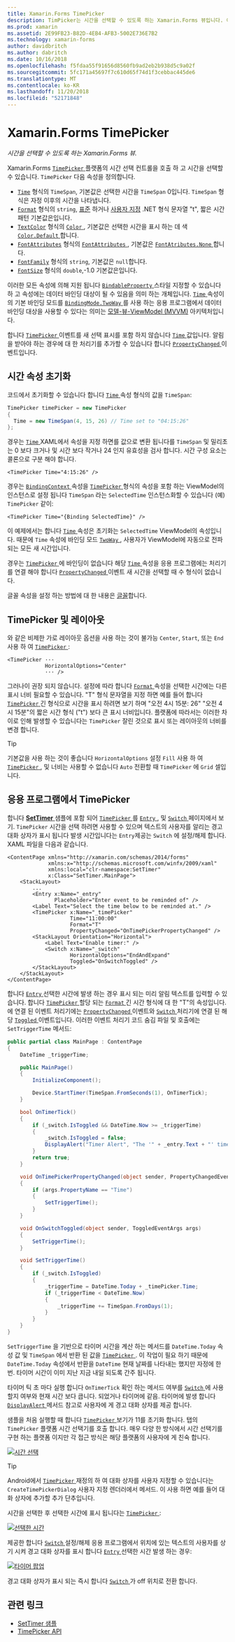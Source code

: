 ```yaml
---
title: Xamarin.Forms TimePicker
description: TimPicker는 시간을 선택할 수 있도록 하는 Xamarin.Forms 뷰입니다. 이 문서에서는 Xamarin.Forms 응용 프로그램에서 TimePicker를 사용 하는 방법을 설명 합니다.
ms.prod: xamarin
ms.assetid: 2E99FB23-B82D-4EB4-AFB3-5002E736E7B2
ms.technology: xamarin-forms
author: davidbritch
ms.author: dabritch
ms.date: 10/16/2018
ms.openlocfilehash: f5fdaa55f91656d8560fb9ad2eb2b938d5c9a02f
ms.sourcegitcommit: 5fc171a45697f7c610d65f74d1f3cebbac445de6
ms.translationtype: MT
ms.contentlocale: ko-KR
ms.lasthandoff: 11/20/2018
ms.locfileid: "52171848"
---
```

# <a name="xamarinforms-timepicker"></a>Xamarin.Forms TimePicker

_시간을 선택할 수 있도록 하는 Xamarin.Forms 뷰._

Xamarin.Forms [ `TimePicker` ](xref:Xamarin.Forms.TimePicker) 플랫폼의 시간 선택 컨트롤을 호출 하 고 시간을 선택할 수 있습니다. `TimePicker` 다음 속성을 정의합니다.

- [`Time`](xref:Xamarin.Forms.TimePicker.Time) 형식의 `TimeSpan`, 기본값은 선택한 시간을 `TimeSpan` 0입니다. `TimeSpan` 형식은 자정 이후의 시간을 나타냅니다.
- [`Format`](xref:Xamarin.Forms.TimePicker.Format) 형식의 `string`, [표준](/dotnet/standard/base-types/standard-date-and-time-format-strings/) 하거나 [사용자 지정](/dotnet/standard/base-types/custom-date-and-time-format-strings/) .NET 형식 문자열 "t", 짧은 시간 패턴 기본값은입니다.
- [`TextColor`](xref:Xamarin.Forms.TimePicker.TextColor) 형식의 [ `Color` ](xref:Xamarin.Forms.Color), 기본값은 선택한 시간을 표시 하는 데 색 [ `Color.Default` ](xref:Xamarin.Forms.Color.Default)합니다.
- [`FontAttributes`](xref:Xamarin.Forms.TimePicker.FontAttributes) 형식의 [ `FontAttributes` ](xref:Xamarin.Forms.FontAttributes), 기본값은 [ `FontAtributes.None` ](xref:Xamarin.Forms.FontAttributes.None)합니다.
- [`FontFamily`](xref:Xamarin.Forms.TimePicker.FontFamily) 형식의 `string`, 기본값은 `null`합니다.
- [`FontSize`](xref:Xamarin.Forms.TimePicker.FontSize) 형식의 `double`,-1.0 기본값은입니다.

이러한 모든 속성에 의해 지원 됩니다 [ `BindableProperty` ](xref:Xamarin.Forms.BindableProperty) 스타일 지정할 수 있습니다 하 고 속성에는 데이터 바인딩 대상이 될 수 있음을 의미 하는 개체입니다. [ `Time` ](xref:Xamarin.Forms.TimePicker.Time) 속성이의 기본 바인딩 모드를 [ `BindingMode.TwoWay` ](xref:Xamarin.Forms.BindingMode.TwoWay)를 사용 하는 응용 프로그램에서 데이터 바인딩 대상을 사용할 수 있다는 의미는 [ 모델-뷰-ViewModel (MVVM)](~/xamarin-forms/enterprise-application-patterns/mvvm.md) 아키텍처입니다.

합니다 [ `TimePicker` ](xref:Xamarin.Forms.TimePicker) 이벤트를 새 선택 표시를 포함 하지 않습니다 [ `Time` ](xref:Xamarin.Forms.TimePicker.Time) 값입니다. 알림을 받아야 하는 경우에 대 한 처리기를 추가할 수 있습니다 합니다 [ `PropertyChanged` ](xref:Xamarin.Forms.BindableObject.PropertyChanged) 이벤트입니다.

## <a name="initializing-the-time-property"></a>시간 속성 초기화

코드에서 초기화할 수 있습니다 합니다 [ `Time` ](xref:Xamarin.Forms.TimePicker.Time) 속성 형식의 값을 `TimeSpan`:

```csharp
TimePicker timePicker = new TimePicker
{
  Time = new TimeSpan(4, 15, 26) // Time set to "04:15:26"
};
```

경우는 [ `Time` ](xref:Xamarin.Forms.TimePicker.Time) XAML에서 속성을 지정 하면를 값으로 변환 됩니다를 `TimeSpan` 및 밀리초는 0 보다 크거나 및 시간 보다 작거나 24 인지 유효성을 검사 합니다. 시간 구성 요소는 콜론으로 구분 해야 합니다.

```xaml
<TimePicker Time="4:15:26" />
```

경우는 [ `BindingContext` ](xref:Xamarin.Forms.BindableObject.BindingContext) 속성을 [ `TimePicker` ](xref:Xamarin.Forms.TimePicker) 형식의 속성을 포함 하는 ViewModel의 인스턴스로 설정 됩니다 `TimeSpan` 라는 `SelectedTime` 인스턴스화할 수 있습니다 (예) `TimePicker` 같이:

```xaml
<TimePicker Time="{Binding SelectedTime}" />
```

이 예제에서는 합니다 [ `Time` ](xref:Xamarin.Forms.TimePicker.Time) 속성은 초기화는 `SelectedTime` ViewModel의 속성입니다. 때문에 `Time` 속성에 바인딩 모드 [ `TwoWay` ](xref:Xamarin.Forms.BindingMode.TwoWay), 사용자가 ViewModel에 자동으로 전파 되는 모든 새 시간입니다.

경우는 [ `TimePicker` ](xref:Xamarin.Forms.TimePicker) 에 바인딩이 없습니다 해당 [ `Time` ](xref:Xamarin.Forms.TimePicker.Time) 속성을 응용 프로그램에는 처리기를 연결 해야 합니다 [ `PropertyChanged` ](xref:Xamarin.Forms.BindableObject.PropertyChanged) 이벤트 새 시간을 선택할 때 수 형식이 없습니다.

글꼴 속성을 설정 하는 방법에 대 한 내용은 [글꼴](~/xamarin-forms/user-interface/text/fonts.md)합니다.

## <a name="timepicker-and-layout"></a>TimePicker 및 레이아웃

와 같은 비제한 가로 레이아웃 옵션을 사용 하는 것이 불가능 `Center`, `Start`, 또는 `End` 사용 하 여 [ `TimePicker` ](xref:Xamarin.Forms.TimePicker):

```xaml
<TimePicker ···
            HorizontalOptions="Center"
            ··· />
```

그러나이 권장 되지 않습니다. 설정에 따라 합니다 [ `Format` ](xref:Xamarin.Forms.TimePicker.Format) 속성을 선택한 시간에는 다른 표시 너비 필요할 수 있습니다. "T" 형식 문자열을 지정 하면 예를 들어 합니다 [ `TimePicker` ](xref:Xamarin.Forms.TimePicker) 긴 형식으로 시간을 표시 하려면 보기 하며 "오전 4시 15분: 26" "오전 4시 15분"의 짧은 시간 형식 ("t") 보다 큰 표시 너비입니다. 플랫폼에 따라서는 이러한 차이로 인해 발생할 수 있습니다는 `TimePicker` 잘린 것으로 표시 또는 레이아웃의 너비를 변경 합니다.

> [!TIP]
> 기본값을 사용 하는 것이 좋습니다 `HorizontalOptions` 설정 `Fill` 사용 하 여 [ `TimePicker` ](xref:Xamarin.Forms.TimePicker), 및 너비는 사용할 수 없습니다 `Auto` 전환할 때 `TimePicker` 에 `Grid` 셀입니다.

## <a name="timepicker-in-an-application"></a>응용 프로그램에서 TimePicker

합니다 [ **SetTimer** ](https://developer.xamarin.com/samples/xamarin-forms/UserInterface/TimePicker/) 샘플에 포함 되어 [ `TimePicker` ](xref:Xamarin.Forms.TimePicker)를 [ `Entry` ](xref:Xamarin.Forms.Entry), 및 [ `Switch` ](xref:Xamarin.Forms.Switch) 페이지에서 보기. `TimePicker` 시간을 선택 하려면 사용할 수 있으며 텍스트의 사용자를 알리는 경고 대화 상자가 표시 됩니다 발생 시간입니다는 `Entry`제공는 `Switch` 에 설정/해제 합니다. XAML 파일을 다음과 같습니다.

```xaml
<ContentPage xmlns="http://xamarin.com/schemas/2014/forms"
             xmlns:x="http://schemas.microsoft.com/winfx/2009/xaml"
             xmlns:local="clr-namespace:SetTimer"
             x:Class="SetTimer.MainPage">
    <StackLayout>
        ...
        <Entry x:Name="_entry"
               Placeholder="Enter event to be reminded of" />
        <Label Text="Select the time below to be reminded at." />
        <TimePicker x:Name="_timePicker"
                    Time="11:00:00"
                    Format="T"
                    PropertyChanged="OnTimePickerPropertyChanged" />
        <StackLayout Orientation="Horizontal">
            <Label Text="Enable timer:" />
            <Switch x:Name="_switch"
                    HorizontalOptions="EndAndExpand"
                    Toggled="OnSwitchToggled" />
        </StackLayout>
    </StackLayout>
</ContentPage>
```

합니다 [ `Entry` ](xref:Xamarin.Forms.Entry) 선택한 시간에 발생 하는 경우 표시 되는 미리 알림 텍스트를 입력할 수 있습니다. 합니다 [ `TimePicker` ](xref:Xamarin.Forms.TimePicker) 할당 되는 [ `Format` ](xref:Xamarin.Forms.TimePicker.Format) 긴 시간 형식에 대 한 "T"의 속성입니다. 에 연결 된 이벤트 처리기에는 [ `PropertyChanged` ](xref:Xamarin.Forms.BindableObject.PropertyChanged) 이벤트와 [ `Switch` ](xref:Xamarin.Forms.Switch) 처리기에 연결 된 해당 [ `Toggled` ](xref:Xamarin.Forms.Switch.Toggled) 이벤트입니다. 이러한 이벤트 처리기 코드 숨김 파일 및 호출에는 `SetTriggerTime` 메서드:

```csharp
public partial class MainPage : ContentPage
{
    DateTime _triggerTime;

    public MainPage()
    {
        InitializeComponent();

        Device.StartTimer(TimeSpan.FromSeconds(1), OnTimerTick);
    }

    bool OnTimerTick()
    {
        if (_switch.IsToggled && DateTime.Now >= _triggerTime)
        {
            _switch.IsToggled = false;
            DisplayAlert("Timer Alert", "The '" + _entry.Text + "' timer has elapsed", "OK");
        }
        return true;
    }

    void OnTimePickerPropertyChanged(object sender, PropertyChangedEventArgs args)
    {
        if (args.PropertyName == "Time")
        {
            SetTriggerTime();
        }
    }

    void OnSwitchToggled(object sender, ToggledEventArgs args)
    {
        SetTriggerTime();
    }

    void SetTriggerTime()
    {
        if (_switch.IsToggled)
        {
            _triggerTime = DateTime.Today + _timePicker.Time;
            if (_triggerTime < DateTime.Now)
            {
                _triggerTime += TimeSpan.FromDays(1);
            }
        }
    }
}
```

`SetTriggerTime` 을 기반으로 타이머 시간을 계산 하는 메서드를 `DateTime.Today` 속성 값 및 `TimeSpan` 에서 반환 된 값을 [ `TimePicker` ](xref:Xamarin.Forms.TimePicker). 이 작업이 필요 하기 때문에 `DateTime.Today` 속성에서 반환을 `DateTime` 현재 날짜를 나타내는 했지만 자정에 한 번. 타이머 시간이 이미 지난 지금 내일 되도록 간주 됩니다.

타이머 틱 초 마다 실행 합니다 `OnTimerTick` 확인 하는 메서드 여부를 [ `Switch` ](xref:Xamarin.Forms.Switch) 에 사용할지 여부와 현재 시간 보다 큽니다. 되었거나 타이머에 같음. 타이머에 발생 합니다 [ `DisplayAlert` ](xref:Xamarin.Forms.Page.DisplayAlert*) 메서드 참고로 사용자에 게 경고 대화 상자를 제공 합니다.

샘플을 처음 실행할 때 합니다 [ `TimePicker` ](xref:Xamarin.Forms.TimePicker) 보기가 11를 초기화 합니다. 탭의 `TimePicker` 플랫폼 시간 선택기를 호출 합니다. 매우 다양 한 방식에서 시간 선택기를 구현 하는 플랫폼 이지만 각 접근 방식은 해당 플랫폼의 사용자에 게 친숙 합니다.

[![시간 선택](timepicker-images/timepicker-open.png "시간 선택")](timepicker-images/timepicker-open-large.png#lightbox "시간 선택")

> [!TIP]
> Android에서 [ `TimePicker` ](xref:Xamarin.Forms.TimePicker) 재정의 하 여 대화 상자를 사용자 지정할 수 있습니다는 `CreateTimePickerDialog` 사용자 지정 렌더러에서 메서드. 이 사용 하면 예를 들어 대화 상자에 추가할 추가 단추입니다.

시간을 선택한 후 선택한 시간에 표시 됩니다는 [ `TimePicker` ](xref:Xamarin.Forms.TimePicker):

[![선택한 시간](timepicker-images/timepicker-selected.png "선택한 시간")](timepicker-images/timepicker-selected-large.png#lightbox "선택한 시간")

제공한 합니다 [ `Switch` ](xref:Xamarin.Forms.Switch) 설정/해제 응용 프로그램에서 위치에 있는 텍스트의 사용자를 상기 시켜 경고 대화 상자를 표시 합니다 [ `Entry` ](xref:Xamarin.Forms.Entry) 선택한 시간 발생 하는 경우:

[![타이머 팝업](timepicker-images/timer-test.png "타이머 팝업")](timepicker-images/timer-test-large.png#lightbox "타이머 팝업")

경고 대화 상자가 표시 되는 즉시 합니다 [ `Switch` ](xref:Xamarin.Forms.Switch) 가 off 위치로 전환 합니다.

## <a name="related-links"></a>관련 링크

- [SetTimer 샘플](https://developer.xamarin.com/samples/xamarin-forms/UserInterface/TimePicker/)
- [TimePicker API](xref:Xamarin.Forms.TimePicker)
